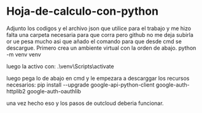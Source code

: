 # Hoja-de-calculo-con-python
Adjunto los codigos y el archivo json que utilice para el trabajo y me hizo falta una carpeta necesaria para que corra pero github no me deja subirla or ue pesa mucho asi que añado el comando para que desde cmd se descargue.
Primero crea un ambiente virtual con la orden de abajo.
python -m venv venv

luego la activo con:
.\venv\Scripts\activate

luego pega lo de abajo en cmd y le empezara a descarggar los recursos necesarios:
pip install --upgrade google-api-python-client google-auth-httplib2 google-auth-oauthlib

una vez hecho eso y los pasos de outcloud deberia funcionar.

